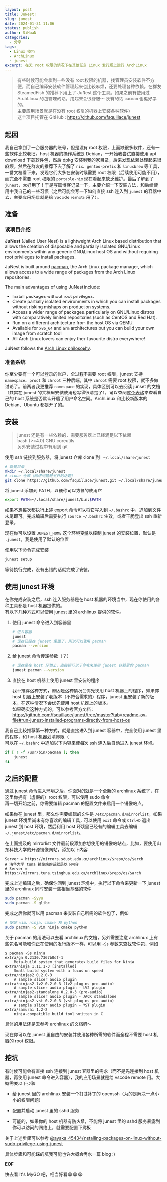 ```yaml
---
layout: post
title: JuNest！
slug: junest
date: 2024-01-31 11:06
status: publish
author: SiHuaN
categories: 
  - 分享
tags: 
  - Linux 技巧
  - ArchLinux
  - junest
excerpt: 在无 root 权限的情况下在其他任意 Linux 发行版上运行 ArchLinux
---
```


> 有些时候可能会拿到一些没有 root 权限的机器，找管理员安装软件不方便，而自己编译安装软件管理起来也比较麻烦，还要处理各种依赖。在群友 SteamedFish 的推荐下用上了 JuNest 这个工具。如果之前有使用过 ArchLinux 的包管理的话，用起来会很舒服～ 没有的话 `pacman` 也挺好学的。  
> 主要应用场景就是在没有 root 权限的机器上安装各种软件）  
> 这个项目托管在 GitHub : https://github.com/fsquillace/junest

## 起因

我自己拿到了一台服务器的账号，但是没有 root 权限，上面缺很多软件，还有一些软件比较老旧。host 机器的操作系统是 Debian，一开始我尝试直接使用 apt download 下载软件包，然后 dpkg 安装到我的家目录，后来发现依赖处理起来很麻烦。然后在群友的推荐下去了解了 `nix`、`gentoo-prefix` 和  `linuxbrew` 等工具，一番文档看下来，发现它们大多在安装时候需要 root 权限（后续使用可能不用），而完全不需要 root 权限的 `portable-nix` 现在看起来缺乏维护。最后了解到了 `junest`，太好用了！于是写篇博客记录一下，主要介绍一下安装方法，和后续使用中我自己的一些习惯（之后可能会写一下如何直接 ssh 连入到 `junest` 的容器中去，主要应用场景就是给 vscode remote 用了）。

## 准备

### 读项目介绍

**JuNest** (Jailed User Nest) is a lightweight Arch Linux based distribution
that allows the creation of disposable and partially isolated GNU/Linux environments
within any generic GNU/Linux host OS and without requiring root
privileges to install packages.

JuNest is built around [pacman](https://wiki.archlinux.org/index.php/Pacman),
the Arch Linux package manager, which allows access
to a wide range of packages from the Arch Linux repositories.

The main advantages of using JuNest include:

- Install packages without root privileges.
- Create partially isolated environments in which you can install packages without risking mishaps on production systems.
- Access a wider range of packages, particularly on GNU/Linux distros with comparatively limited repositories (such as CentOS and Red Hat).
- Run on a different architecture from the host OS via QEMU.
- Available for `x86_64` and `arm` architectures but you can build your own image from scratch too!
- All Arch Linux lovers can enjoy their favourite distro everywhere!

JuNest follows the [Arch Linux philosophy](https://wiki.archlinux.org/index.php/The_Arch_Way).


### 准备系统

你至少要有一个可以登录的账户，全过程不需要 root 权限，junest 支持 `namespace`、`proot` 和 `chroot` 三种后端，其中 `chroot` 需要 root 权限，就不多做讨论了。前两者我更推荐 `namespace` 的实现，具体区别可以去阅读 junset 的文档（~~其实在 junest 的文档里安装使用也写得很清楚了~~）。可以查阅[这个表格](https://github.com/fsquillace/junest/wiki/Linux-distros-with-user-namespace-enabled-by-default)来查看自己的 host 系统是否默认开启了用户命名空间。ArchLinux 和比较新版本的 Debian、Ubuntu 都是开了的。

## 安装

> junest 还是有一些依赖的，需要服务器上已经满足以下依赖  
> bash (>=4.0) GNU coreutils  
> 另外安装过程中有用到 git


使用 ssh 链接到服务器，将 junest 仓库 clone 到 ` ~/.local/share/junest`

```bash
# 新建目录
mkdir ~/.local/share/junest
# clone 仓库（网络问题是另外的话题）
git clone https://github.com/fsquillace/junest.git ~/.local/share/junest
```

将 junest 添加到 PATH，以便你可以方便的使用它

```bash
export PATH=~/.local/share/junest/bin:$PATH
```

如果不想每次都执行上述 export 命令可以将它写入到 `~/.bashrc` 中，追加到文件末尾即可。完成编辑后需要执行 `source ~/.bashrc` 生效，或者干脆登出 ssh 重新登录。

现在你可以设置 `JUNEST_HOME` 这个环境变量以控制 junest 的安装位置，默认是 `.junest`，我是使用了默认的位置

使用以下命令完成安装

```bash
junest setup
```

等待执行完成，没有出错的话就完成了安装。

## 使用 junest 环境

在你完成安装之后，ssh 连入服务器是在 host 机器的环境当中，现在你使用的各种工具都是 host 机器提供的。  
有以下几种方式可以使用 junest 里的 archlinux 提供的软件。

1. 使用 junest 命令进入到容器里

    ```bash
    # 进入容器
    junest
    # 现在已经在 junest 里面了，所以可以使用 pacman
    pacman --version
    ```

2. 给 junest 命令传递参数（？）

    ```bash
    # 现在是在 host 环境上，直接运行以下命令来使用 junest 容器里的 pacman
    junest pacman --version
    ```

3. 直接在 host 机器上使用 junest 里安装的程序

    我不推荐这种方式，原因是这种情况会优先使用 host 机器上的程序，如果你 host 机器上安装了老版本（不符合需求的）程序，junest 里安装了新的版本，在这种情况下会优先使用 host 机器上的版本。  
    如果确实这种方式的，可以参考官方文档：https://github.com/fsquillace/junest/tree/master?tab=readme-ov-file#run-junest-installed-programs-directly-from-host-os


我自己比较推荐第一种方式，就是直接进入到 junest 容器中，完全使用 junest 里的程序，和 host 机器划清界限（  
可以在 `~/.bashrc` 中追加以下内容来使每次 ssh 连入后自动进入 junest 环境。

```bash
if [ ! -f /usr/bin/pacman ]; then
    junest
fi
```



## 之后的配置

通过 junest 命令进入环境之后，你面对的就是一个全新的 archlinux 系统了，在这里你拥有（虚假的）root 权限，可以使用 sudo 命令  
再一切开始之前，你需要编辑 pacman 的配置文件来启用一个镜像站点。

如果你在 junest 里，那么你需要编辑的文件是 `/etc/pacman.d/mirrorlist`，如果 junest 环境里尚未有你喜欢的编辑工具，可以使用 `exit` 命令或 `Ctrl+D` 退出 junest 到 host 环境，然后利用 host 环境里已经有的编辑工具去编辑 `~/.junest/etc/pacman.d/mirrorlist`。

在上面提及的 mirrorlist 文件最前段添加你想使用的镜像站站点，比如，要使用山东科技大学的开源镜像网站，添加以下内容

```text
Server = https://mirrors.sdust.edu.cn/archlinux/$repo/os/$arch
# 清华大学 tuna 镜像站的话就是以下内容
# Server = https://mirrors.tuna.tsinghua.edu.cn/archlinux/$repo/os/$arch
```

完成上述编辑之后，确保你回到 junest 环境中，执行以下命令来更新一下 junest 里的 archlinux 同时安装一些相当基础的软件

```bash
sudo pacman -Syyu
sudo pacman -S glibc
```

完成之后你就可以用 pacman 来安装自己所需的软件包了，例如

```bash
# 安装 vim、ninja、cmake 和 python
sudo pacman -S vim ninja cmake python
```

关于 pacman 的用法可以去看 archlinux 的文档，另外需要注意 archlinux 上有些包名可能和你正在使用的发行版不一样，可以用 `-Ss` 参数来查找软件包，例如

```console
$ pacman -Ss ninja
extra/gn 0.2130.7367b0df-1
    Meta-build system that generates build files for Ninja
extra/ninja 1.11.1-3 [installed]
    Small build system with a focus on speed
extra/ninjas2 0.2.0-3
    A sample slicer audio plugin
extra/ninjas2-lv2 0.2.0-3 (lv2-plugins pro-audio)
    A sample slicer audio plugin - LV2 plugin
extra/ninjas2-standalone 0.2.0-3 (pro-audio)
    A sample slicer audio plugin - JACK standalone
extra/ninjas2-vst 0.2.0-3 (vst-plugins pro-audio)
    A sample slicer audio plugin - VST plugin
extra/samurai 1.2-2
    ninja-compatible build tool written in C
```

具体的用法还是去参考 archlinux 的文档吧～

现在你可以在 junest 里自由的安装并使用各种所需的软件而全程不需要 host 机器的 root 权限。

## 挖坑

有时候可能会有直接 ssh 连接到 junest 容器里的需求（而不是先连接到 host 机器，再使用 junest 命令进入容器），我的应用场景就是给 vscode remote 用。大概需要以下步骤

- 给 junest 里的 archlinux 安装一个打过补丁的 openssh（为的是解决一点小小的权限问题）

- 配置并启动 junest 里的 sshd 服务

- 可能的，如果你的 host 机器有防火墙，不能将 junest 里的 sshd 服务暴露到你可以访问的网络上，就需要配置下跳板

关于上述步骤可以参考  [@ayaka_45434/installing-packages-on-linux-without-sudo-privilege-using-junest]( https://medium.com/@ayaka_45434/installing-packages-on-linux-without-sudo-privilege-using-junest-5fe7523c9d86#:~:text=Step%205%3A%20Install%20and%20run%20an%20SSH%20server%20in%20the%20JuNest%20environment)

具体步骤和可能踩的坑我可能也许大概会再水一篇 blog :)

**EOF**

快去看 It's MyGO 吧，相当好看😭😭😭